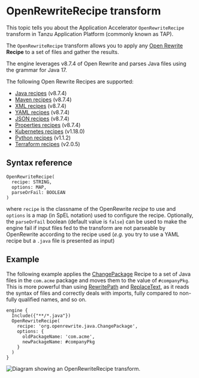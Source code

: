# OpenRewriteRecipe transform

This topic tells you about the Application Accelerator `OpenRewriteRecipe` transform in Tanzu Application Platform (commonly known as TAP).

The `OpenRewriteRecipe` transform allows you to apply any [Open Rewrite](https://docs.openrewrite.org/)
**Recipe** to a set of files and gather the results.

The engine leverages v8.7.4 of Open Rewrite and parses Java files using the grammar for Java 17.

The following Open Rewrite Recipes are supported:

- [Java recipes](https://docs.openrewrite.org/recipes/java) (v8.7.4)
- [Maven recipes](https://docs.openrewrite.org/recipes/maven) (v8.7.4)
- [XML recipes](https://docs.openrewrite.org/recipes/xml) (v8.7.4)
- [YAML recipes](https://docs.openrewrite.org/recipes/yaml) (v8.7.4)
- [JSON recipes](https://docs.openrewrite.org/recipes/json) (v8.7.4)
- [Properties recipes](https://docs.openrewrite.org/recipes/properties) (v8.7.4)
- [Kubernetes recipes](https://docs.openrewrite.org/recipes/kubernetes) (v1.18.0)
- [Python recipes](https://docs.openrewrite.org/recipes/python) (v1.1.2)
- [Terraform recipes](https://docs.openrewrite.org/recipes/terraform) (v2.0.5)

## <a id="syntax-ref"></a>Syntax reference

```plaintext
OpenRewriteRecipe(
  recipe: STRING,
  options: MAP,
  parseOrFail: BOOLEAN
)
```

where `recipe` is the classname of the OpenRewrite _recipe_ to use and `options` is a map (in SpEL notation) used to configure the recipe.
Optionally, the `parseOrFail` boolean (default value is `false`) can be used to make the engine fail if input files fed to the transform are not parseable by OpenRewrite according to the recipe used (_e.g._ you try to use a YAML recipe but a `.java` file is presented as input)

## <a id="example"></a>Example

The following example applies the [ChangePackage](https://docs.openrewrite.org/reference/recipes/java/changepackage)
Recipe to a set of Java files in the `com.acme` package and moves them to the value
of `#companyPkg`. This is more powerful than using [RewritePath](rewrite-path.md)
and [ReplaceText](replace-text.md), as it reads the syntax of files and
correctly deals with imports, fully compared to non-fully qualified names, and so on.

```plaintext
engine {
  Include({"**/*.java"})
  OpenRewriteRecipe(
    recipe: 'org.openrewrite.java.ChangePackage',
    options: {
      oldPackageName: 'com.acme',
      newPackageName: #companyPkg
    }
  )
}
```

![Diagram showing an OpenRewriteRecipe transform.](images/open-rewrite-recipe.svg)
